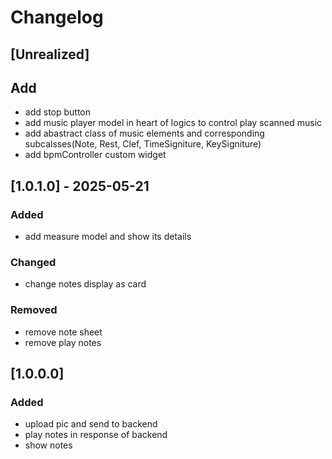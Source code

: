 # Changelog

## [Unrealized]

## Add

- add stop button
- add music player model in heart of logics to control play scanned music
- add abastract class of music elements and corresponding subcalsses(Note, Rest, Clef, TimeSigniture, KeySigniture)
- add bpmController custom widget

## [1.0.1.0] - 2025-05-21

### Added

- add measure model and show its details

### Changed

- change notes display as card

### Removed

- remove note sheet
- remove play notes
  
## [1.0.0.0]

### Added

- upload pic and send to backend
- play notes in response of backend
- show notes
